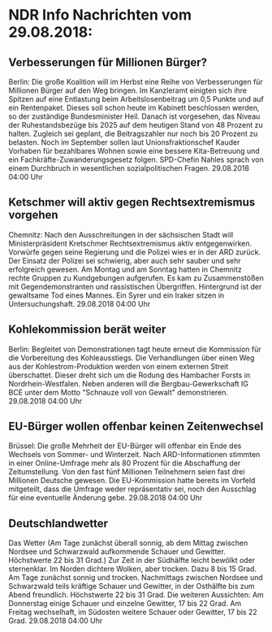 # NDR Info Nachrichten vom 29.08.2018:


## Verbesserungen für Millionen Bürger?
Berlin: Die große Koalition will im Herbst eine Reihe von Verbesserungen für Millionen Bürger auf den Weg bringen. Im Kanzleramt einigten sich ihre Spitzen auf eine Entlastung beim Arbeitslosenbeitrag um 0,5 Punkte und auf ein Rentenpaket. Dieses soll schon heute im Kabinett beschlossen werden, so der zuständige Bundesminister Heil. Danach ist vorgesehen, das Niveau der Ruhestandsbezüge bis 2025 auf dem heutigen Stand von 48 Prozent zu halten. Zugleich sei geplant, die Beitragszahler nur noch bis 20 Prozent zu belasten. Noch im September sollen laut Unionsfraktionschef Kauder Vorhaben für bezahlbares Wohnen sowie eine bessere Kita-Betreuung und ein Fachkräfte-Zuwanderungsgesetz folgen. SPD-Chefin Nahles sprach von einem Durchbruch in wesentlichen sozialpolitischen Fragen. 29.08.2018 04:00 Uhr 

## Ketschmer will aktiv gegen Rechtsextremismus vorgehen
Chemnitz: Nach den Ausschreitungen in der sächsischen Stadt will Ministerpräsident Kretschmer Rechtsextremismus aktiv entgegenwirken. Vorwürfe gegen seine Regierung und die Polizei wies er in der ARD zurück. Der Einsatz der Polizei sei schwierig, aber auch sehr sauber und sehr erfolgreich gewesen. Am Montag und am Sonntag hatten in Chemnitz rechte Gruppen zu Kundgebungen aufgerufen. Es kam zu Zusammenstößen mit Gegendemonstranten und rassistischen Übergriffen. Hintergrund ist der gewaltsame Tod eines Mannes. Ein Syrer und ein Iraker sitzen  in Untersuchungshaft. 29.08.2018 04:00 Uhr 

## Kohlekommission berät weiter
Berlin: Begleitet von Demonstrationen tagt heute erneut die Kommission für die Vorbereitung des Kohleausstiegs. Die Verhandlungen über einen Weg aus der Kohlestrom-Produktion werden von einem externen Streit überschattet. Dieser dreht sich um die Rodung des Hambacher Forsts in Nordrhein-Westfalen. Neben anderen will die Bergbau-Gewerkschaft IG BCE unter dem Motto "Schnauze voll von Gewalt" demonstrieren. 29.08.2018 04:00 Uhr 

## EU-Bürger wollen offenbar keinen Zeitenwechsel
Brüssel: Die große Mehrheit der EU-Bürger will offenbar ein Ende des Wechsels von Sommer- und Winterzeit. Nach ARD-Informationen stimmten in einer Online-Umfrage mehr als 80 Prozent für die Abschaffung der Zeitumstellung. Von den fast fünf Millionen Teilnehmern seien fast drei Millionen Deutsche gewesen. Die EU-Kommission hatte bereits im Vorfeld mitgeteilt, dass die Umfrage weder repräsentativ sei, noch den Ausschlag für eine eventuelle Änderung gebe. 29.08.2018 04:00 Uhr 

## Deutschlandwetter
Das Wetter
(Am Tage zunächst überall sonnig, ab dem Mittag zwischen Nordsee und Schwarzwald aufkommende Schauer und Gewitter. Höchstwerte 22 bis 31 Grad.) Zur Zeit in der Südhälfte leicht bewölkt oder sternenklar. Im Norden dichtere Wolken, aber trocken. Dazu 8 bis 15 Grad. Am Tage zunächst sonnig und trocken. Nachmittags zwischen Nordsee und Schwarzwald teils kräftige Schauer und Gewitter, in der Osthälfte bis zum Abend freundlich. Höchstwerte 22 bis 31 Grad. Die weiteren Aussichten: Am Donnerstag einige Schauer und einzelne Gewitter, 17 bis 22 Grad. Am Freitag wechselhaft, im Südosten weitere Schauer oder Gewitter, 17 bis 22 Grad. 29.08.2018 04:00 Uhr 
